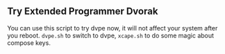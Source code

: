 ## Try Extended Programmer Dvorak

You can use this script to try dvpe now, it will not affect your system after you reboot.
`dvpe.sh` to switch to dvpe, `xcape.sh` to do some magic about compose keys.